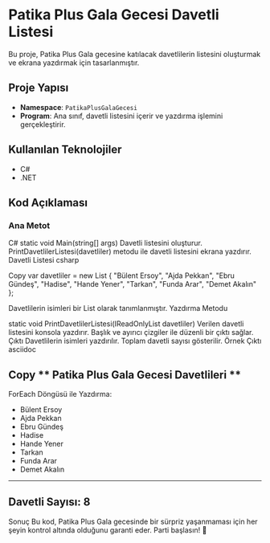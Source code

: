 ﻿# Patika Plus Gala Gecesi Davetli Listesi

Bu proje, Patika Plus Gala gecesine katılacak davetlilerin listesini oluşturmak ve ekrana yazdırmak için tasarlanmıştır.

## Proje Yapısı

- **Namespace**: `PatikaPlusGalaGecesi`
- **Program**: Ana sınıf, davetli listesini içerir ve yazdırma işlemini gerçekleştirir.

## Kullanılan Teknolojiler

- C#
- .NET

## Kod Açıklaması

### Ana Metot

C#
static void Main(string[] args)
Davetli listesini oluşturur.
PrintDavetlilerListesi(davetliler) metodu ile davetli listesini ekrana yazdırır.
Davetli Listesi
csharp

Copy
var davetliler = new List<string>
{
    "Bülent Ersoy",
    "Ajda Pekkan",
    "Ebru Gündeş",
    "Hadise",
    "Hande Yener",
    "Tarkan",
    "Funda Arar",
    "Demet Akalın"
};

Davetlilerin isimleri bir List<string> olarak tanımlanmıştır.
Yazdırma Metodu

static void PrintDavetlilerListesi(IReadOnlyList<string> davetliler)
Verilen davetli listesini konsola yazdırır.
Başlık ve ayırıcı çizgiler ile düzenli bir çıktı sağlar.
Çıktı
Davetlilerin isimleri yazdırılır.
Toplam davetli sayısı gösterilir.
Örnek Çıktı
asciidoc

Copy
** Patika Plus Gala Gecesi Davetlileri **
----------------------------------------
ForEach Döngüsü ile Yazdırma:
- Bülent Ersoy
- Ajda Pekkan
- Ebru Gündeş
- Hadise
- Hande Yener
- Tarkan
- Funda Arar
- Demet Akalın
----------------------------------------
Davetli Sayısı: 8
----------------------------------------
Sonuç
Bu kod, Patika Plus Gala gecesinde bir sürpriz yaşanmaması için her şeyin kontrol altında olduğunu garanti eder. Parti başlasın! 🎉